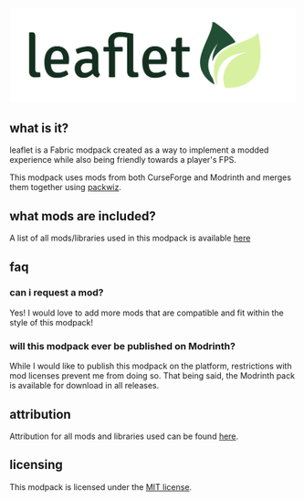 <p align="center">
    <img src="resources/banner.png" width="500px"/>
</p>

## what is it?

leaflet is a Fabric modpack created as a way to implement a modded experience while also being friendly towards a player's FPS.

This modpack uses mods from both CurseForge and Modrinth and merges them together using [packwiz](https://github.com/packwiz/packwiz).

## what mods are included?
A list of all mods/libraries used in this modpack is available [here](MODS.md)

## faq

### can i request a mod?
Yes! I would love to add more mods that are compatible and fit within the style of this modpack!

### will this modpack ever be published on Modrinth?
While I would like to publish this modpack on the platform, restrictions with mod licenses prevent me from doing so.
That being said, the Modrinth pack is available for download in all releases.

## attribution
Attribution for all mods and libraries used can be found [here](ATTRIBUTION.md).


## licensing
This modpack is licensed under the [MIT license](https://opensource.org/licenses/MIT).